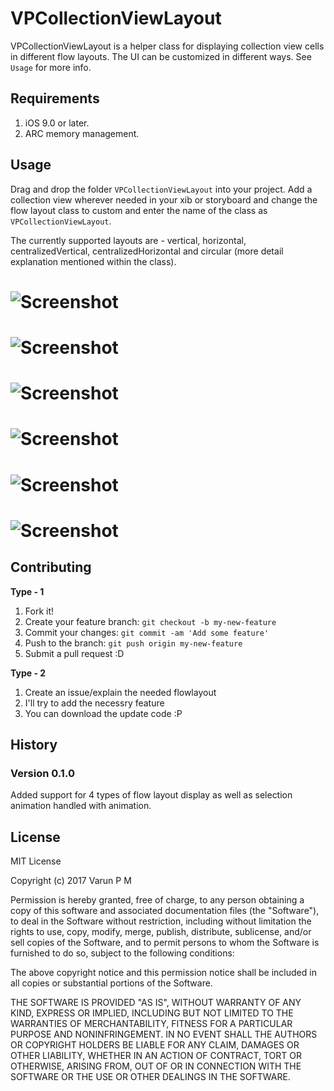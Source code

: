 # VPCollectionViewLayout

VPCollectionViewLayout is a helper class for displaying collection view cells in different flow layouts. The UI can be customized in different ways. See `Usage` for more info.

## Requirements

1. iOS 9.0 or later.
2. ARC memory management.

## Usage

Drag and drop the folder `VPCollectionViewLayout` into your project. Add a collection view wherever needed in your xib or storyboard and change the flow layout class to custom and enter the name of the class as `VPCollectionViewLayout`.

The currently supported layouts are - vertical, horizontal, centralizedVertical, centralizedHorizontal and circular (more detail explanation mentioned within the class).


# ![Screenshot](/Vertical.png)
# ![Screenshot](/Horizontal.png)
# ![Screenshot](/CentralizedVertical.png)
# ![Screenshot](/CentralizedHorizontal.png)
# ![Screenshot](/VerticalSelected.png)
# ![Screenshot](/Circular.png)

## Contributing
**Type - 1**

1. Fork it!
2. Create your feature branch: `git checkout -b my-new-feature`
3. Commit your changes: `git commit -am 'Add some feature'`
4. Push to the branch: `git push origin my-new-feature`
5. Submit a pull request :D

**Type - 2**

1. Create an issue/explain the needed flowlayout
2. I'll try to add the necessry feature
3. You can download the update code :P

## History

### Version 0.1.0

Added support for 4 types of flow layout display as well as selection animation handled with animation.


## License
MIT License

Copyright (c) 2017 Varun P M

Permission is hereby granted, free of charge, to any person obtaining a copy
of this software and associated documentation files (the "Software"), to deal
in the Software without restriction, including without limitation the rights
to use, copy, modify, merge, publish, distribute, sublicense, and/or sell
copies of the Software, and to permit persons to whom the Software is
furnished to do so, subject to the following conditions:

The above copyright notice and this permission notice shall be included in all
copies or substantial portions of the Software.

THE SOFTWARE IS PROVIDED "AS IS", WITHOUT WARRANTY OF ANY KIND, EXPRESS OR
IMPLIED, INCLUDING BUT NOT LIMITED TO THE WARRANTIES OF MERCHANTABILITY,
FITNESS FOR A PARTICULAR PURPOSE AND NONINFRINGEMENT. IN NO EVENT SHALL THE
AUTHORS OR COPYRIGHT HOLDERS BE LIABLE FOR ANY CLAIM, DAMAGES OR OTHER
LIABILITY, WHETHER IN AN ACTION OF CONTRACT, TORT OR OTHERWISE, ARISING FROM,
OUT OF OR IN CONNECTION WITH THE SOFTWARE OR THE USE OR OTHER DEALINGS IN THE
SOFTWARE.
